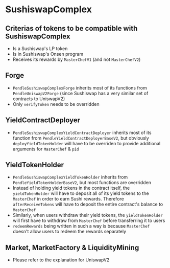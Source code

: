 # SushiswapComplex

## Criterias of tokens to be compatible with SushiswapComplex

- Is a Sushiswap's LP token
- Is in Sushiswap's Onsen program
- Receives its rewards by `MasterChefV1` (and not `MasterChefV2`)

## Forge

- `PendleSushiswapComplexForge` inherits most of its functions from `PendleUniswapV2Forge` (since Sushiswap has a very similar set of contracts to UniswapV2)
- Only `verifyToken` needs to be overridden

## YieldContractDeployer

- `PendleSushiswapComplexYieldContractDeployer` inherits most of its function from `PendleYieldContractDeployerBaseV2`, but obviously `deployYieldTokenHolder` will have to be overriden to provide additional arguments for `MasterChef` & `pid`

## YieldTokenHolder

- `PendleSushiswapComplexYieldTokenHolder` inherits from `PendleYieldTokenHolderBaseV2`, but most functions are overridden
- Instead of holding yield tokens in the contract itself, the `yieldTokenHolder` will have to deposit all of its yield tokens to the `MasterChef` in order to earn Sushi rewards. Therefore `afterReceiveTokens` will have to deposit the entire contract's balance to `MasterChef`
- Similarly, when users withdraw their yield tokens, the `yieldTokenHolder` will first have to withdraw from `MasterChef` before transferring it to users
- `redeemRewards` being written in such a way is because `MasterChef` doesn't allow users to redeem the rewards separately

## Market, MarketFactory & LiquidityMining

- Please refer to the explanation for UniswapV2
